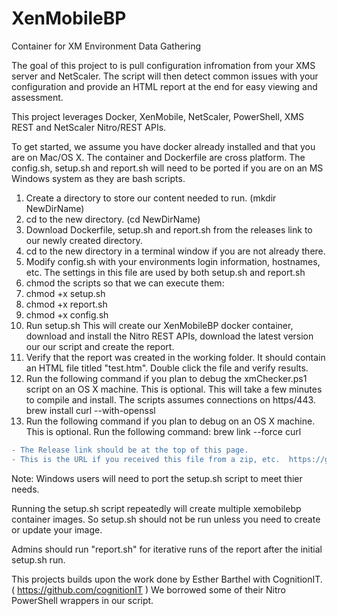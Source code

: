# XenMobileBP
Container for XM Environment Data Gathering 

The goal of this project to is pull configuration infromation from your XMS server and NetScaler.  The script will then detect common issues with your configuration and provide an HTML report at the end for easy viewing and assessment.  

This project leverages Docker, XenMobile, NetScaler, PowerShell, XMS REST and NetScaler Nitro/REST APIs.

To get started, we assume you have docker already installed and that you are on Mac/OS X.  The container and Dockerfile are cross platform.  The config.sh, setup.sh and report.sh will need to be ported if you are on an MS Windows system as they are bash scripts.

1. Create a directory to store our content needed to run.  (mkdir NewDirName)
2. cd to the new directory.  (cd NewDirName)
3. Download Dockerfile, setup.sh and report.sh from the releases link to our newly created directory.
4. cd to the new directory in a terminal window if you are not already there.
5. Modify config.sh with your environments login information, hostnames, etc.  The settings in this file are used by both setup.sh and report.sh
6. chmod the scripts so that we can execute them:
6. chmod +x setup.sh
6. chmod +x report.sh
6. chmod +x config.sh
6. Run setup.sh  This will create our XenMobileBP docker container, download and install the Nitro REST APIs, download the latest version our our script and create the report.
7. Verify that the report was created in the working folder.  It should contain an HTML file titled "test.htm".  Double click the file and verify results.
8. Run the following command if you plan to debug the xmChecker.ps1 script on an OS X machine.  This is optional.  This will take a few minutes to compile and install.  The scripts assumes connections on https/443.   brew install curl --with-openssl
9. Run the following command if you plan to debug on an OS X machine.  This is optional.  Run the following command:   brew link --force curl

```diff
- The Release link should be at the top of this page.  
- This is the URL if you received this file from a zip, etc.  https://github.com/mbbowlin/XenMobileBP
```

Note:  Windows users will need to port the setup.sh script to meet thier needs.

Running the setup.sh script repeatedly will create multiple xemobilebp container images.  So setup.sh should not be run unless you need to create or update your image.

Admins should run "report.sh" for iterative runs of the report after the initial setup.sh run.

This projects builds upon the work done by Esther Barthel with CognitionIT.  ( https://github.com/cognitionIT ) We borrowed some of their Nitro PowerShell wrappers in our script.  
